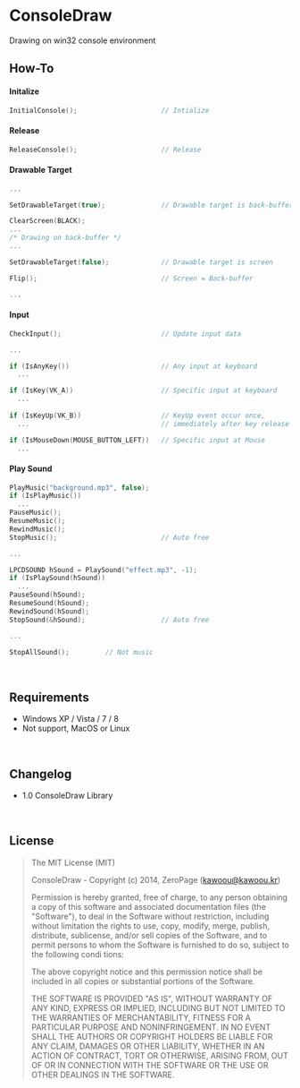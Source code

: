 ConsoleDraw
===========

Drawing on win32 console environment

## How-To
#### Initalize

``` c
InitialConsole();                     // Intialize
```

#### Release
``` c
ReleaseConsole();                     // Release
```

#### Drawable Target
``` c
...

SetDrawableTarget(true);              // Drawable target is back-buffer

ClearScreen(BLACK);
...
/* Drawing on back-buffer */
...

SetDrawableTarget(false);             // Drawable target is screen

Flip();                               // Screen = Back-buffer

...
```

#### Input
``` c
CheckInput();                         // Update input data

...

if (IsAnyKey())                       // Any input at keyboard
  ...

if (IsKey(VK_A))                      // Specific input at keyboard
  ...
  
if (IsKeyUp(VK_B))                    // KeyUp event occur once,
  ...                                 // immediately after key release

if (IsMouseDown(MOUSE_BUTTON_LEFT))   // Specific input at Mouse
  ...

```

#### Play Sound
``` c
PlayMusic("background.mp3", false);
if (IsPlayMusic())
  ...
PauseMusic();
ResumeMusic();
RewindMusic();
StopMusic();                          // Auto free

...

LPCDSOUND hSound = PlaySound("effect.mp3", -1);
if (IsPlaySound(hSound))
  ...
PauseSound(hSound);
ResumeSound(hSound);
RewindSound(hSound);
StopSound(&hSound);                   // Auto free

...

StopAllSound();         // Not music
```

<br />

## Requirements

- Windows XP / Vista / 7 / 8
- Not support, MacOS or Linux

<br />

## Changelog

+ 1.0 ConsoleDraw Library

<br />

## License

> The MIT License (MIT)
>
>  ConsoleDraw - Copyright (c) 2014, ZeroPage (kawoou@kawoou.kr)
>
>  Permission is hereby granted, free of charge, to any person obtaining a copy of this software and associated documentation files (the "Software"), to deal in the Software without restriction, including without limitation the rights to use, copy, modify, merge, publish, distribute, sublicense, and/or sell copies of the Software, and to permit persons to whom the Software is furnished to do so, subject to the following condi tions:
>
>  The above copyright notice and this permission notice shall be included in all copies or substantial portions of the Software.
>
>  THE SOFTWARE IS PROVIDED "AS IS", WITHOUT WARRANTY OF ANY KIND, EXPRESS OR IMPLIED, INCLUDING BUT NOT LIMITED TO THE WARRANTIES OF MERCHANTABILITY, FITNESS FOR A PARTICULAR PURPOSE AND NONINFRINGEMENT. IN NO EVENT SHALL THE AUTHORS OR COPYRIGHT HOLDERS BE LIABLE FOR ANY CLAIM, DAMAGES OR OTHER LIABILITY, WHETHER IN AN ACTION OF CONTRACT, TORT OR OTHERWISE, ARISING FROM, OUT OF OR IN CONNECTION WITH THE SOFTWARE OR THE USE OR OTHER DEALINGS IN THE SOFTWARE.
